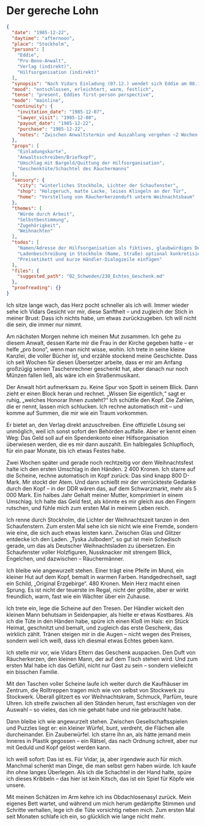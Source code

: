 # Der gereche Lohn

```json
{
  "date": "1985-12-22",
  "daytime": "afternoon",
  "place": "Stockholm",
  "persons": [
    "Eddie",
    "Pro-Bono-Anwalt",
    "Verlag (indirekt)",
    "Hilfsorganisation (indirekt)"
  ],
  "synopsis": "Nach Vidars Einladung (07.12.) wendet sich Eddie am 08.12. an einen Pro-Bono-Anwalt, der ihr Honorar gegenüber Verlag/Übersetzer durchsetzt. Das Geld wird halblegal über ein Spendenkonto ausgezahlt. Kurz vor Weihnachten erhält Eddie 800 DM (≈ 2 400 SEK) und kauft davon einen erzgebirgischen Räuchermann (Mittelklasse) als Geschenk für Vidars Eltern.",
  "mood": "entschlossen, erleichtert, warm, festlich",
  "tense": "present, Eddies first-person perspective",
  "mode": "mainline",
  "continuity": {
    "invitation_date": "1985-12-07",
    "lawyer_visit": "1985-12-08",
    "payout_date": "1985-12-22",
    "purchase": "1985-12-22",
    "notes": "Zwischen Anwaltstermin und Auszahlung vergehen ~2 Wochen (Schriftverkehr + Zahlung über Hilfsorganisation)."
  },
  "props": [
    "Einladungskarte",
    "Anwaltsschreiben/Briefkopf",
    "Umschlag mit Bargeld/Quittung der Hilfsorganisation",
    "Geschenktüte/Schachtel des Räuchermanns"
  ],
  "sensory": {
    "city": "winterliches Stockholm, Lichter der Schaufenster",
    "shop": "Holzgeruch, matte Lacke, leises Klingeln an der Tür",
    "home": "Vorstellung von Räucherkerzenduft unterm Weihnachtsbaum"
  },
  "themes": [
    "Würde durch Arbeit",
    "Selbstbestimmung",
    "Zugehörigkeit",
    "Weihnachten"
  ],
  "todos": [
    "Namen/Adresse der Hilfsorganisation als fiktives, glaubwürdiges Detail festlegen",
    "Ladenbeschreibung in Stockholm (Name, Straße) optional konkretisieren",
    "Preisetikett und kurze Händler-Dialogzeile einfügen"
  ],
  "files": {
    "suggested_path": "02_Schweden/230_Echtes_Geschenk.md"
  },
  "proofreading": {}
}
```

Ich sitze lange wach, das Herz pocht schneller als ich will. Immer wieder sehe
ich Vidars Gesicht vor mir, diese Sanftheit – und zugleich der Stich in meiner
Brust: Dass ich nichts habe, um etwas zurückzugeben. Ich will nicht die sein,
die immer nur nimmt.

Am nächsten Morgen nehme ich meinen Mut zusammen. Ich gehe zu diesem Anwalt,
dessen Karte mir die Frau in der Kirche gegeben hatte – er helfe „pro bono“,
wenn man nicht wisse, wohin. Ich trete in seine kleine Kanzlei, die voller
Bücher ist, und erzähle stockend meine Geschichte. Dass ich seit Wochen für
diesen Übersetzer arbeite, dass er mir am Anfang großzügig seinen Taschenrechner
geschenkt hat, aber danach nur noch Münzen fallen ließ, als wäre ich ein
Straßenmusikant.

Der Anwalt hört aufmerksam zu. Keine Spur von Spott in seinem Blick. Dann zieht
er einen Block heran und rechnet. „Wissen Sie eigentlich,“ sagt er ruhig,
„welches Honorar Ihnen zusteht?“ Ich schüttle den Kopf. Die Zahlen, die er
nennt, lassen mich schlucken. Ich rechne automatisch mit – und komme auf Summen,
die mir wie ein Traum vorkommen.

Er bietet an, den Verlag direkt anzuschreiben. Eine offizielle Lösung sei
unmöglich, weil ich sonst sofort den Behörden auffalle. Aber er kennt einen Weg:
Das Geld soll auf ein Spendenkonto einer Hilfsorganisation überwiesen werden,
die es mir dann auszahlt. Ein halblegales Schlupfloch, für ein paar Monate, bis
ich etwas Festes habe.

Zwei Wochen später und gerade noch rechtzeitig vor dem Weihnachtsfest halte ich
den ersten Umschlag in den Händen. 2 400 Kronen. Ich starre auf die Scheine,
rechne automatisch im Kopf zurück: Das sind knapp 800 D-Mark. Mir stockt der
Atem. Und dann schießt mir der verrückteste Gedanke durch den Kopf – in der DDR
wären das, auf dem Schwarzmarkt, mehr als 5 000 Mark. Ein halbes Jahr Gehalt
meiner Mutter, komprimiert in einem Umschlag. Ich halte das Geld fest, als
könnte es mir gleich aus den Fingern rutschen, und fühle mich zum ersten Mal in
meinem Leben reich.

Ich renne durch Stockholm, die Lichter der Weihnachtszeit tanzen in den
Schaufenstern. Zum ersten Mal sehe ich sie nicht wie eine Fremde, sondern wie
eine, die sich auch etwas leisten kann. Zwischen Glas und Glitzer entdecke ich
den Laden. „Tyska Julboden“, so gut ist mein Schedisch gerade, um das als
Deutscher Weihnachtsladen zu übersetzen. Ein Schaufenster voller Holzfiguren,
Nussknacker mit strengem Blick, Engelchen, und dazwischen – Räuchermänner.

Ich bleibe wie angewurzelt stehen. Einer trägt eine Pfeife im Mund, ein kleiner
Hut auf dem Kopf, bemalt in warmen Farben. Handgedrechselt, sagt ein Schild,
„Original Erzgebirge“. 480 Kronen. Mein Herz macht einen Sprung. Es ist nicht
der teuerste im Regal, nicht der größte, aber er wirkt freundlich, warm, fast
wie ein Wächter über ein Zuhause.

Ich trete ein, lege die Scheine auf den Tresen. Der Händler wickelt den kleinen
Mann behutsam in Seidenpapier, als hielte er etwas Kostbares. Als ich die Tüte
in den Händen habe, spüre ich einen Kloß im Hals: ein Stück Heimat, geschnitzt
und bemalt, und zugleich das erste Geschenk, das wirklich zählt. Tränen steigen
mir in die Augen – nicht wegen des Preises, sondern weil ich weiß, dass ich
diesmal etwas Echtes geben kann.

Ich stelle mir vor, wie Vidars Eltern das Geschenk auspacken. Den Duft von
Räucherkerzen, den kleinen Mann, der auf dem Tisch stehen wird. Und zum ersten
Mal habe ich das Gefühl, nicht nur Gast zu sein – sondern vielleicht ein
bisschen Familie.

Mit den Taschen voller Scheine laufe ich weiter durch die Kaufhäuser im Zentrum,
die Rolltreppen tragen mich wie von selbst von Stockwerk zu Stockwerk. Überall
glitzert es vor Weihnachtskram, Schmuck, Parfüm, teure Uhren. Ich streife
zwischen all den Ständen herum, fast erschlagen von der Auswahl – so vieles, das
ich nie gehabt habe und nie gebraucht habe.

Dann bleibe ich wie angewurzelt stehen. Zwischen Gesellschaftsspielen und
Puzzles liegt er: ein kleiner Würfel, bunt, verdreht, die Flächen alle
durcheinander. Ein Zauberwürfel. Ich starre ihn an, als hätte jemand mein
Inneres in Plastik gegossen – ein Rätsel, das nach Ordnung schreit, aber nur mit
Geduld und Kopf gelöst werden kann.

Ich weiß sofort: Das ist es. Für Vidar, ja, aber irgendwie auch für mich.
Manchmal schenkt man Dinge, die man selbst gern haben würde. Ich kaufe ihn ohne
langes Überlegen. Als ich die Schachtel in der Hand halte, spüre ich dieses
Kribbeln – das hier ist kein Kitsch, das ist ein Spiel für Köpfe wie unsere.

Mit meinen Schätzen im Arm kehre ich ins Obdachlosenasyl zurück. Mein eigenes
Bett wartet, und während um mich herum gedämpfte Stimmen und Schritte verhallen,
lege ich die Tüte vorsichtig neben mich. Zum ersten Mal seit Monaten schlafe ich
ein, so glücklich wie lange nicht mehr.
